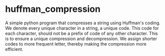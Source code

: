 # huffman_compression
A simple python program that compresses a string using Huffman's coding.
We denote every unique character in a string, a unique code.
This code for each character, should not be a prefix of code of any other character. 
This is to ensure a unique compression and decompression.
We assign shorter codes to more frequent letter, thereby making the compression more efficient.
